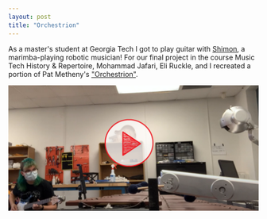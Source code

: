 ```yaml
---
layout: post
title: "Orchestrion"
---
```


As a master's student at Georgia Tech I got to play guitar with [Shimon](https://gtcmt.gatech.edu/shimon), a marimba-playing robotic musician! For our final project in the course Music Tech History & Repertoire, Mohammad Jafari, Eli Ruckle, and I recreated a portion of Pat Metheny's ["Orchestrion"](https://www.youtube.com/watch?v=evHVh4bqaOQ).

[![Orchestrion video](/assets/images/capture_orchestrion.png)](https://youtu.be/yzogBEtL4AI)

